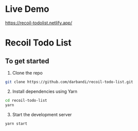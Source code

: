 # Live Demo
https://recoil-todolist.netlify.app/


# Recoil Todo List


## To get started

1. Clone the repo
```bash
git clone https://github.com/darbandi/recoil-todo-list.git
```

2. Install dependencies using Yarn
```bash
cd recoil-todo-list
yarn
```

3. Start the development server
```bash
yarn start
```
